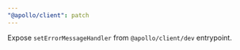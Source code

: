 ```yaml
---
"@apollo/client": patch
---
```


Expose `setErrorMessageHandler` from `@apollo/client/dev` entrypoint.
